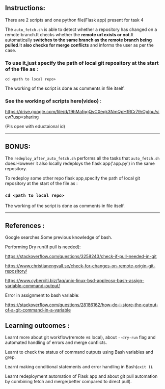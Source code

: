 ## Instructions:

There are 2 scripts and one python file(Flask app) present for task 4

The `auto_fetch.sh` is able to detect whether a repository has changed on a remote branch.It checks whether the **remote url exists or not**.It automatically **switches to the same branch as the remote branch being pulled**.It **also checks for merge conflicts** and informs the user as per the case.

### To use it,just specify the path of local git repository at the start of the file as :
`cd <path to local repo>`

The working of the script is done as comments in file itself.

### See the working of scripts here(video) :

https://drive.google.com/file/d/19hMafpgQvCXeqk3NmQpHfRCr79rOplpu/view?usp=sharing

(Pls open with eductaional id)

------------------------------------------------------------------------------------------------------

## BONUS: 

The `redeploy_after_auto_fetch.sh` performs all the tasks that `auto_fetch.sh` does.However it also locally redeploys the flask app('app.py') in the same repository.

To redeploy some other repo flask app,specify the path of local git repository at the start of the file as :
### `cd <path to local repo>`

The working of the script is done as comments in file itself.

------------------------------------------------------------------------------------------------------

## References :

Google searches.Some previous knowledge of bash.

Performing Dry run(if pull is needed):

https://stackoverflow.com/questions/3258243/check-if-pull-needed-in-git 

https://www.christianengvall.se/check-for-changes-on-remote-origin-git-repository/


https://www.cyberciti.biz/faq/unix-linux-bsd-appleosx-bash-assign-variable-command-output/

Error in assignment to bash variable:

https://stackoverflow.com/questions/28186162/how-do-i-store-the-output-of-a-git-command-in-a-variable


## Learning outcomes :

Learnt more about git workflow(remote vs local), about `--dry-run` flag and automated handling of errors and merge conflicts.

Learnt to check the status of command outputs using Bash variables and grep.

Learnt making conditional statements and error handling in Bash(`exit 1`).

Learnt redeployment automation of Flask app and about git pull automation by combining fetch and merge(better compared to direct pull).